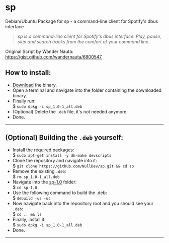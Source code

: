 # sp
Debian/Ubuntu Package for sp - a command-line client for Spotify's dbus interface

> _sp is a command-line client for Spotify's dbus interface. Play, pause, skip and search tracks from the comfort of your command line._


Original Script by Wander Nauta: <br>
https://gist.github.com/wandernauta/6800547

## How to install: 

- [Download](https://github.com/NullDev/sp/releases/download/1.0/sp_1.0-1_all.deb) the binary.
- Open a terminal and navigate into the folder containing the downloaded binary.
- Finally run: <br>
  $ `sudo dpkg -i sp_1.0-1_all.deb`
- (Optional) Delete the `.deb` file, it's not needed anymore.
- Done.

<hr>

## (Optional) Building the `.deb` yourself:

- Install the required packages: <br>
  $ `sudo apt-get install -y dh-make devscripts`
- Clone the repository and navigate into it: <br>
  $ `git clone https://github.com/NullDev/sp.git && cd sp`
- Remove the existing `.deb`: <br>
  $ `rm sp_1.0-1_all.deb`
- Navigate into the [sp-1.0](https://github.com/NullDev/sp/tree/master/sp-1.0) folder: <br>
  $ `cd sp-1.0`
- Use the following command to build the .deb: <br>
  $ `debuild -us -uc`
- Now navigate back into the repository root and you should see your `.deb`: <br>
  $ `cd .. && ls`
- Finally, install it: <br>
  $ `sudo dpkg -i sp_1.0-1_all.deb`
- Done.

<hr>
